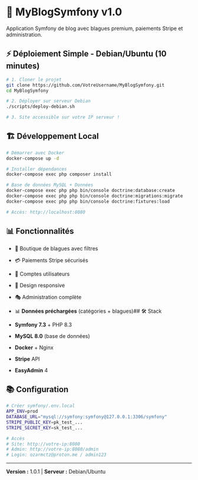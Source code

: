 # 🚀 MyBlogSymfony v1.0

Application Symfony de blog avec blagues premium, paiements Stripe et administration.

## ⚡ Déploiement Simple - Debian/Ubuntu (10 minutes)

```bash
# 1. Cloner le projet
git clone https://github.com/VotreUsername/MyBlogSymfony.git
cd MyBlogSymfony

# 2. Déployer sur serveur Debian
./scripts/deploy-debian.sh

# 3. Site accessible sur votre IP serveur !
```

## 🏗️ Développement Local

```bash
# Démarrer avec Docker
docker-compose up -d

# Installer dépendances
docker-compose exec php composer install

# Base de données MySQL + Données
docker-compose exec php php bin/console doctrine:database:create
docker-compose exec php php bin/console doctrine:migrations:migrate
docker-compose exec php php bin/console doctrine:fixtures:load

# Accès: http://localhost:8080
```

## 📊 Fonctionnalités

- 🛒 Boutique de blagues avec filtres
- 💳 Paiements Stripe sécurisés
- 👤 Comptes utilisateurs
- 📱 Design responsive
- 🎭 Administration complète
- 📊 **Données préchargées** (catégories + blagues)## 🛠️ Stack

- **Symfony 7.3** + PHP 8.3
- **MySQL 8.0** (base de données)
- **Docker** + Nginx
- **Stripe** API
- **EasyAdmin** 4

## 📚 Configuration

```bash
# Créer symfony/.env.local
APP_ENV=prod
DATABASE_URL="mysql://symfony:symfony@127.0.0.1:3306/symfony"
STRIPE_PUBLIC_KEY=pk_test_...
STRIPE_SECRET_KEY=sk_test_...

# Accès
# Site: http://votre-ip:8080
# Admin: http://votre-ip:8080/admin
# Login: ozarmctz@proton.me / admin123
```

---

**Version :** 1.0.1 | **Serveur :** Debian/Ubuntu
